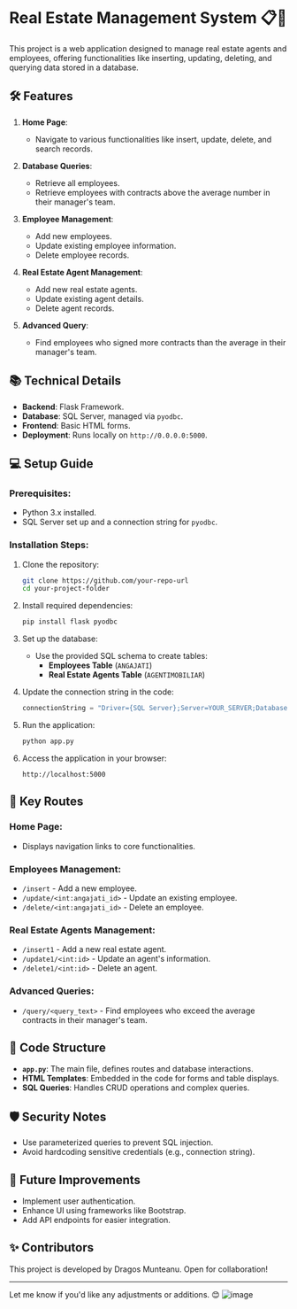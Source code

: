 
# Real Estate Management System 📋🏡  

This project is a web application designed to manage real estate agents and employees, offering functionalities like inserting, updating, deleting, and querying data stored in a database.  

## 🛠️ **Features**  
1. **Home Page**:  
   - Navigate to various functionalities like insert, update, delete, and search records.  

2. **Database Queries**:  
   - Retrieve all employees.  
   - Retrieve employees with contracts above the average number in their manager's team.  

3. **Employee Management**:  
   - Add new employees.  
   - Update existing employee information.  
   - Delete employee records.  

4. **Real Estate Agent Management**:  
   - Add new real estate agents.  
   - Update existing agent details.  
   - Delete agent records.  

5. **Advanced Query**:  
   - Find employees who signed more contracts than the average in their manager's team.  

## 📚 **Technical Details**  
- **Backend**: Flask Framework.  
- **Database**: SQL Server, managed via `pyodbc`.  
- **Frontend**: Basic HTML forms.  
- **Deployment**: Runs locally on `http://0.0.0.0:5000`.  

## 💻 **Setup Guide**  

### Prerequisites:  
- Python 3.x installed.  
- SQL Server set up and a connection string for `pyodbc`.  

### Installation Steps:  
1. Clone the repository:  
   ```bash  
   git clone https://github.com/your-repo-url  
   cd your-project-folder  
   ```  

2. Install required dependencies:  
   ```bash  
   pip install flask pyodbc  
   ```  

3. Set up the database:  
   - Use the provided SQL schema to create tables:  
     - **Employees Table** (`ANGAJATI`)  
     - **Real Estate Agents Table** (`AGENTIMOBILIAR`)  

4. Update the connection string in the code:  
   ```python  
   connectionString = "Driver={SQL Server};Server=YOUR_SERVER;Database=YOUR_DB;Trusted_Connection=yes;"  
   ```  

5. Run the application:  
   ```bash  
   python app.py  
   ```  

6. Access the application in your browser:  
   ```  
   http://localhost:5000  
   ```  

## 🔗 **Key Routes**  

### Home Page:  
- Displays navigation links to core functionalities.  

### Employees Management:  
- `/insert` - Add a new employee.  
- `/update/<int:angajati_id>` - Update an existing employee.  
- `/delete/<int:angajati_id>` - Delete an employee.  

### Real Estate Agents Management:  
- `/insert1` - Add a new real estate agent.  
- `/update1/<int:id>` - Update an agent's information.  
- `/delete1/<int:id>` - Delete an agent.  

### Advanced Queries:  
- `/query/<query_text>` - Find employees who exceed the average contracts in their manager's team.  

## 🌟 **Code Structure**  
- **`app.py`**: The main file, defines routes and database interactions.  
- **HTML Templates**: Embedded in the code for forms and table displays.  
- **SQL Queries**: Handles CRUD operations and complex queries.  

## 🛡️ **Security Notes**  
- Use parameterized queries to prevent SQL injection.  
- Avoid hardcoding sensitive credentials (e.g., connection string).  

## 🚀 **Future Improvements**  
- Implement user authentication.  
- Enhance UI using frameworks like Bootstrap.  
- Add API endpoints for easier integration.  

## ✨ **Contributors**  
This project is developed by Dragos Munteanu. Open for collaboration!  

---  

Let me know if you'd like any adjustments or additions. 😊
![image](https://github.com/user-attachments/assets/1b2c8c55-de3d-435d-8f81-89404062dc47)

